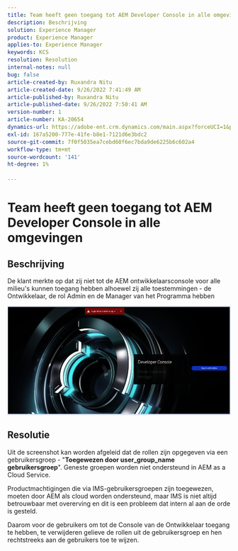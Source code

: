 ```yaml
---
title: Team heeft geen toegang tot AEM Developer Console in alle omgevingen
description: Beschrijving
solution: Experience Manager
product: Experience Manager
applies-to: Experience Manager
keywords: KCS
resolution: Resolution
internal-notes: null
bug: false
article-created-by: Ruxandra Nitu
article-created-date: 9/26/2022 7:41:49 AM
article-published-by: Ruxandra Nitu
article-published-date: 9/26/2022 7:50:41 AM
version-number: 1
article-number: KA-20654
dynamics-url: https://adobe-ent.crm.dynamics.com/main.aspx?forceUCI=1&pagetype=entityrecord&etn=knowledgearticle&id=d4a7c7a8-6e3d-ed11-9db1-002248086a73
exl-id: 167a5200-777e-41fe-b8e1-7121d6e3bdc2
source-git-commit: 7f0f5035ea7cebd60f6ec7bda9de6225b6c602a4
workflow-type: tm+mt
source-wordcount: '141'
ht-degree: 1%

---
```


# Team heeft geen toegang tot AEM Developer Console in alle omgevingen

## Beschrijving


De klant merkte op dat zij niet tot de AEM ontwikkelaarsconsole voor alle milieu&#39;s kunnen toegang hebben alhoewel zij alle toestemmingen - de Ontwikkelaar, de rol Admin en de Manager van het Programma hebben

![](assets/___c5e8bdde-6f3d-ed11-9db1-002248086a73___.png)


## Resolutie


Uit de screenshot kan worden afgeleid dat de rollen zijn opgegeven via een gebruikersgroep - &quot;<b>Toegewezen door user_group_name gebruikersgroep</b>&quot;.
Geneste groepen worden niet ondersteund in AEM as a Cloud Service.

Productmachtigingen die via IMS-gebruikersgroepen zijn toegewezen, moeten door AEM als cloud worden ondersteund, maar IMS is niet altijd betrouwbaar met overerving en dit is een probleem dat intern al aan de orde is gesteld.



Daarom voor de gebruikers om tot de Console van de Ontwikkelaar toegang te hebben, te verwijderen gelieve de rollen uit de gebruikersgroep en hen rechtstreeks aan de gebruikers toe te wijzen.
